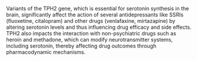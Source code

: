 Variants of the TPH2 gene, which is essential for serotonin synthesis in the brain, significantly affect the action of several antidepressants like SSRIs (fluoxetine, citalopram) and other drugs (venlafaxine, mirtazapine) by altering serotonin levels and thus influencing drug efficacy and side effects. TPH2 also impacts the interaction with non-psychiatric drugs such as heroin and methadone, which can modify neurotransmitter systems, including serotonin, thereby affecting drug outcomes through pharmacodynamic mechanisms.